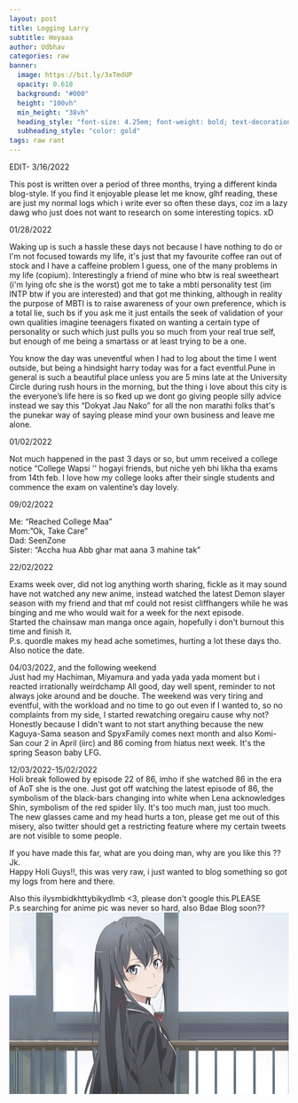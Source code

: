 ```yaml
---
layout: post
title: Logging Larry
subtitle: Heyaaa
author: Udbhav
categories: raw
banner:
  image: https://bit.ly/3xTmdUP
  opacity: 0.618
  background: "#000"
  height: "100vh"
  min_height: "38vh"
  heading_style: "font-size: 4.25em; font-weight: bold; text-decoration: underline"
  subheading_style: "color: gold"
tags: raw rant 
---
```


EDIT- 3/16/2022

This post is written over a period of three months, trying a different kinda blog-style. If you find it enjoyable please let me know, glhf reading, these are  just my normal logs which i write ever so often these days, coz im a lazy dawg who just does not want to research on some interesting topics. xD 

01/28/2022

Waking up is such a hassle these days not because I have nothing to do or I'm not focused towards my life, it's just that my favourite coffee ran out of stock and I have a caffeine problem I guess, one of the many problems in my life (copium). Interestingly a friend of mine who btw is  real sweetheart (i'm lying ofc she is the worst)  got me to take a mbti personality test (im INTP btw if you are interested) and that got me thinking, although in reality the purpose of MBTI is to raise awareness of your own preference, which is a total lie, such bs if you ask me it just entails the seek of validation of your own qualities imagine teenagers fixated on wanting a certain type of personality or such which just pulls you so much from your real true self, but enough of me being a smartass or at least trying to be a one.

You know the day was uneventful when I had to log about the time I went outside, but being a hindsight harry today was for a fact eventful.Pune in general is such a beautiful place unless you are 5 mins late at the University Circle during rush hours in the morning, but the thing i love about this city is the everyone’s life here is so fked up we dont go giving people silly advice instead we say this “Dokyat Jau Nako” for all the non marathi folks that's the punekar way of saying please mind your own business and leave me alone.

01/02/2022

Not much happened in the past 3 days or so, but umm received a college notice  “College Wapsi '' hogayi friends, but niche yeh bhi likha tha exams from 14th feb. I love how my college looks after their single students and commence the exam on valentine’s day lovely.

09/02/2022

Me: “Reached College Maa” \
Mom:”Ok, Take Care”\
Dad: SeenZone\
Sister: “Accha hua Abb ghar mat aana 3 mahine tak”

22/02/2022 

Exams week over, did not log anything worth sharing, fickle as it may sound have not watched any new anime, instead watched the latest Demon slayer season with my friend and that mf could not resist cliffhangers while he was binging and me who would wait for a week for the next episode.\
Started the chainsaw man manga once again, hopefully i don't burnout this time and finish it.\
P.s. quordle makes my head ache sometimes, hurting a lot these days tho.\
Also notice the date.


04/03/2022, and the following weekend\
Just had my Hachiman, Miyamura and yada yada yada moment but i reacted irrationally weirdchamp
All good, day well spent, reminder to not always joke around and be douche. The weekend was very tiring and eventful, with the workload and no time to go out even if I wanted to, so no complaints from my side, I started rewatching oregairu cause why not? Honestly because I didn't want to not start anything because the new Kaguya-Sama season  and SpyxFamily comes next month and also Komi-San cour 2 in April (iirc) and 86 coming from hiatus next week. It's the spring Season baby LFG.

12/03/2022-15/02/2022\
Holi break followed by episode 22 of 86, imho if she watched 86 in the era of AoT she is the one.
Just got off watching the latest episode of 86, the symbolism of the black-bars changing into white when Lena acknowledges Shin, symbolism of the red spider lily. It's too much man, just too much.\
The new glasses came and my head hurts a ton, please get me out of this misery, also twitter should get a restricting feature where my certain tweets are not visible to some people.

If you have made this far, what are you doing man, why are you like this ?? Jk.\
Happy Holi Guys!!, this was very raw, i just wanted to blog something so got my logs from here and there.

Also this ilysmbidkhttybikydlmb <3, please don't google this.PLEASE\
P.s searching for anime pic was never so hard, also Bdae Blog soon??\
![just leaving yukino-san here t.c. <](/assets/images/yukino.jpg)









